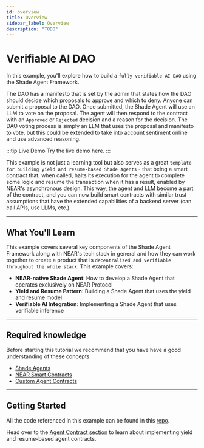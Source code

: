```yaml
---
id: overview
title: Overview
sidebar_label: Overview
description: "TODO"
---
```


# Verifiable AI DAO

In this example, you'll explore how to build a `fully verifiable AI DAO` using the Shade Agent Framework.

The DAO has a manifesto that is set by the admin that states how the DAO should decide which proposals to approve and which to deny. Anyone can submit a proposal to the DAO. Once submitted, the Shade Agent will use an LLM to vote on the proposal. The agent will then respond to the contract with an `Approved` or `Rejected` decision and a reason for the decision. The DAO voting process is simply an LLM that uses the proposal and manifesto to vote, but this could be extended to take into account sentiment online and use advanced reasoning.

:::tip Live Demo
Try the live demo here.
:::

This example is not just a learning tool but also serves as a great `template for building yield and resume-based Shade Agents` - that being a smart contract that, when called, halts its execution for the agent to complete some logic and resume the transaction when it has a result, enabled by NEAR's asynchronous design. This way, the agent and LLM become a part of the contract, and you can now build smart contracts with similar trust assumptions that have the extended capabilities of a backend server (can call APIs, use LLMs, etc.).

---

## What You'll Learn

This example covers several key components of the Shade Agent Framework along with NEAR's tech stack in general and how they can work together to create a product that is `decentralized and verifiable throughout the whole stack`. This example covers:
- **NEAR-native Shade Agent**: How to develop a Shade Agent that operates exclusively on NEAR Protocol
- **Yield and Resume Pattern**: Building a Shade Agent that uses the yield and resume model
- **Verifiable AI Integration**: Implementing a Shade Agent that uses verifiable inference

---

## Required knowledge 

Before starting this tutorial we recommend that you have have a good understanding of these concepts:
- [Shade Agents](../../introduction.md) 
- [NEAR Smart Contracts](../../../../smart-contracts/what-is.md)
- [Custom Agent Contracts](../../custom-contracts/overview.md)

---

## Getting Started

All the code referenced in this example can be found in this [repo](https://github.com/NearDeFi/verifiable-ai-dao).

Head over to the [Agent Contract section](./agent-contract.md) to learn about implementing yield and resume-based agent contracts.

